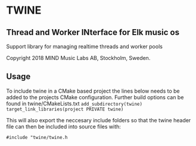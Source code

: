 # TWINE
## Thread and Worker INterface for Elk music os

Support library for managing realtime threads and worker pools

Copyright 2018 MIND Music Labs AB, Stockholm, Sweden.

## Usage
To include twine in a CMake based project the lines below needs to be added to the projects CMake configuration. Further build options can be found in twine/CMakeLists.txt
`add_subdirectory(twine)`
`target_link_libraries(project PRIVATE twine)`

This will also export the neccesary include folders so that the twine header file can then be included into source files with:

`#include "twine/twine.h`